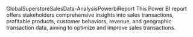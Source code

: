  GlobalSuperstoreSalesData-AnalysisPowerbiReport
 This Power BI report offers stakeholders comprehensive insights into sales transactions, profitable products, customer behaviors, revenue, and geographic transaction data, aiming to optimize and improve sales transactions.
